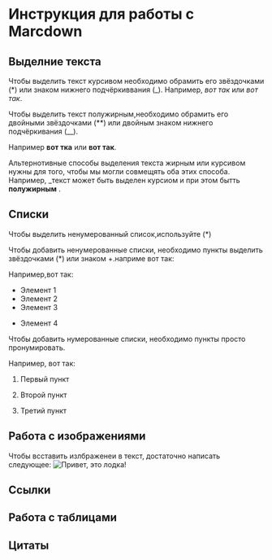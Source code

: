 # Инструкция для работы с Marcdown

## Выделние текста

Чтобы выделить текст курсивом необходимо обрамить его звёздочками (*) или знаком нижнего подчёркиввания (_).
Например, *вот так* или _вот так_.

Чтобы выделить текст полужирным,необходимо обрамить его двойными звёздочками (**) или двойным знаком нижнего подчёркивания (__).

Например **вот тка** или __вот так__.

Альтернотивные способы выделения текста жирным или курсивом нужны для того, чтобы мы могли совмещять оба этих способа. Например, _текст может быть выделен курсиом и при этом бытть **полужирным** .

## Списки
Чтобы выделить ненумерованный список,используйте (*)

Чтобы добавить ненумерованные списки, необходимо пункты выделить звёздочками (*) или знаком +.наприме вот так:

Например,вот так:
* Элемент 1
* Элемент 2
* Элемент 3
+ Элемент 4

Чтобы добавить нумерованные списки, необходимо пункты просто пронумировать.

Например, вот так:
1. Первый пункт

2. Второй пункт

3. Третий пункт


## Работа с изображениями

Чтобы всставить излбраженеи в текст, достаточно написать следующее:
![Привет, это лодка! ](lodka.jpg)

## Ссылки

## Работа с таблицами

## Цитаты

##

